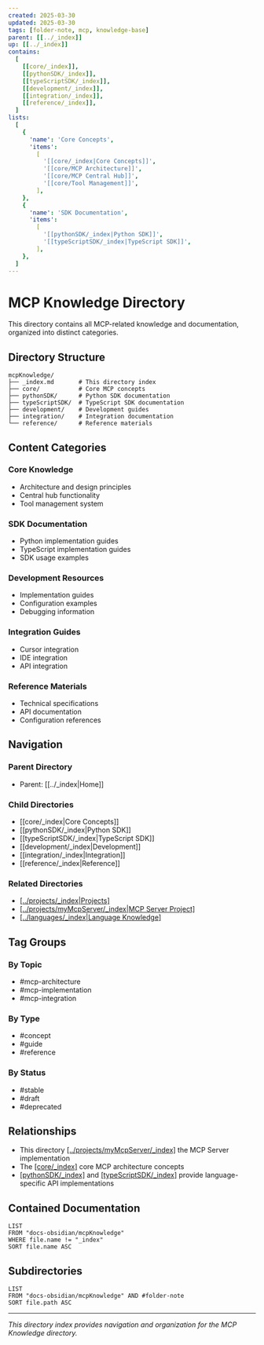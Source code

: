 ```yaml
---
created: 2025-03-30
updated: 2025-03-30
tags: [folder-note, mcp, knowledge-base]
parent: [[../_index]]
up: [[../_index]]
contains:
  [
    [[core/_index]],
    [[pythonSDK/_index]],
    [[typeScriptSDK/_index]],
    [[development/_index]],
    [[integration/_index]],
    [[reference/_index]],
  ]
lists:
  [
    {
      'name': 'Core Concepts',
      'items':
        [
          '[[core/_index|Core Concepts]]',
          '[[core/MCP Architecture]]',
          '[[core/MCP Central Hub]]',
          '[[core/Tool Management]]',
        ],
    },
    {
      'name': 'SDK Documentation',
      'items':
        [
          '[[pythonSDK/_index|Python SDK]]',
          '[[typeScriptSDK/_index|TypeScript SDK]]',
        ],
    },
  ]
---
```


# MCP Knowledge Directory

This directory contains all MCP-related knowledge and documentation, organized into distinct categories.

## Directory Structure

```
mcpKnowledge/
├── _index.md       # This directory index
├── core/           # Core MCP concepts
├── pythonSDK/      # Python SDK documentation
├── typeScriptSDK/  # TypeScript SDK documentation
├── development/    # Development guides
├── integration/    # Integration documentation
└── reference/      # Reference materials
```

## Content Categories

### Core Knowledge

- Architecture and design principles
- Central hub functionality
- Tool management system

### SDK Documentation

- Python implementation guides
- TypeScript implementation guides
- SDK usage examples

### Development Resources

- Implementation guides
- Configuration examples
- Debugging information

### Integration Guides

- Cursor integration
- IDE integration
- API integration

### Reference Materials

- Technical specifications
- API documentation
- Configuration references

## Navigation

### Parent Directory

- Parent: [[../_index|Home]]

### Child Directories

- [[core/_index|Core Concepts]]
- [[pythonSDK/_index|Python SDK]]
- [[typeScriptSDK/_index|TypeScript SDK]]
- [[development/_index|Development]]
- [[integration/_index|Integration]]
- [[reference/_index|Reference]]

### Related Directories

- [[../projects/_index|Projects]](related)
- [[../projects/myMcpServer/_index|MCP Server Project]](implements)
- [[../languages/_index|Language Knowledge]](related)

## Tag Groups

### By Topic

- #mcp-architecture
- #mcp-implementation
- #mcp-integration

### By Type

- #concept
- #guide
- #reference

### By Status

- #stable
- #draft
- #deprecated

## Relationships

- This directory [[../projects/myMcpServer/_index]](informs) the MCP Server implementation
- The [[core/_index]](defines) core MCP architecture concepts
- [[pythonSDK/_index]](implements) and [[typeScriptSDK/_index]](implements) provide language-specific API implementations

## Contained Documentation

```dataview
LIST
FROM "docs-obsidian/mcpKnowledge"
WHERE file.name != "_index"
SORT file.name ASC
```

## Subdirectories

```dataview
LIST
FROM "docs-obsidian/mcpKnowledge" AND #folder-note
SORT file.path ASC
```

---

_This directory index provides navigation and organization for the MCP Knowledge directory._
